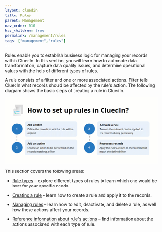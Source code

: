 ```yaml
---
layout: cluedin
title: Rules
parent: Management
nav_order: 010
has_children: true
permalink: /management/rules
tags: ["management","rules"]
---
```


Rules enable you to establish business logic for managing your records within CluedIn. In this section, you will learn how to automate data transformation, capture data quality issues, and determine operational values with the help of different types of rules.

A rule consists of a filter and one or more associated actions. Filter tells CluedIn what records should be affected by the rule's action. The following diagram shows the basic steps of creating a rule in CluedIn.

![rules-1.gif](../../assets/images/management/rules/rules-1.gif)

This section covers the following areas:

- [Rule types](/management/rules/rule-types) – explore different types of rules to learn which one would be best for your specific needs.

- [Creating a rule](/management/rules/create-rule) – learn how to create a rule and apply it to the records.

- [Managing rules](/management/rules/manage-rules) – learn how to edit, deactivate, and delete a rule, as well how these actions affect your records.

- [Reference information about rule's actions](/management/rules/rules-reference) – find information about the actions associated with each type of rule.

